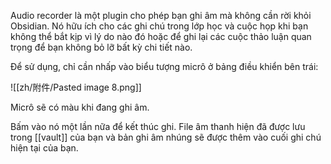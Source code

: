 Audio recorder là một plugin cho phép bạn ghi âm mà không cần rời khỏi Obsidian. Nó hữu ích cho các ghi chú trong lớp học và cuộc họp khi bạn không thể bắt kịp vì lý do nào đó hoặc để ghi lại các cuộc thảo luận quan trọng để bạn không bỏ lỡ bất kỳ chi tiết nào.

Để sử dụng, chỉ cần nhấp vào biểu tượng micrô ở bảng điều khiển bên trái:

![[zh/附件/Pasted image 8.png]]

Micrô sẽ có màu khi đang ghi âm.

Bấm vào nó một lần nữa để kết thúc ghi. File âm thanh hiện đã được lưu trong [[vault]] của bạn và bản ghi âm nhúng sẽ được thêm vào cuối ghi chú hiện tại của bạn.
